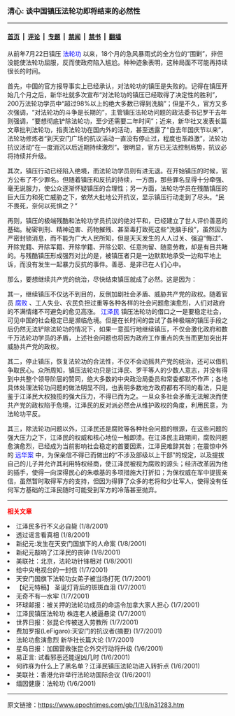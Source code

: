 ### 清心: 谈中国镇压法轮功即将结束的必然性

---

#### [首页](../../../..?n31283) &nbsp;|&nbsp; [评论](../../../../../epoch-comment?n31283) &nbsp;|&nbsp; [专题](../../../../../epoch-special?n31283) &nbsp;|&nbsp; [禁闻](../../../../../epoch-news?n31283) &nbsp;|&nbsp; [禁书](../../../../../books?n31283) &nbsp;|&nbsp; [翻墙](https://github.com/gfw-breaker/nogfw/blob/master/README.md?n31283)


<div class="post_content" id="artbody" itemprop="articleBody">
 <!-- article content begin -->
 <p>
  从前年7月22日镇压
  <ok href="http://falundafa.org">
   <font color="blue">
    <ok href="http://falundafa.org">
     <font color="blue">
      法轮功
     </font>
    </ok>
   </font>
  </ok>
  以来，18个月的急风暴雨式的全方位的“围剿”，非但没能使法轮功屈服，反而使政府陷入尴尬。种种迹象表明，这种局面不可能再持续很长的时间。
 </p>
 <p>
  首先，中国的官方报导事实上已经承认，对法轮功的镇压是失败的。记得在镇压开始几个月之后，新华社就多次宣布“对法轮功的镇压已经取得了决定性的胜利”，200万法轮功学员中“超过98%以上的绝大多数已得到洗脑”；但是不久，官方又多次强调，“对法轮功的斗争是长期的”，主管镇压法轮功问题的政法委书记罗干去年则强调，“要想彻底铲除法轮功，至少还需要二年时间”；近来，新华社又发表长篇文章批判法轮功，指责法轮功在国内外的活动，甚至透露了“自去年国庆节以来”，法轮功修炼者“到天安门广场的抗议活动一直没有停止过，程度也渐趋激”，法轮功抗议活动“在一度消沉以后近期持续激烈”。很明显，官方已无法控制局势，抗议必将持续并升级。
 </p>
 <p>
  其次，镇压行动已经陷入绝境，而法轮功学员则有进无退。在开始镇压的时候，官方公布了不少罪名。但随着镇压和反抗的持续，一方面，那些罪名显得十分牵强、毫无说服力，使公众逐渐怀疑镇压的合理性；另一方面，法轮功学员在残酷镇压的巨大压力和死亡威胁之下，依然大批地公开抗议，显示镇压行动走到了尽头。“民不畏死，奈何以死惧之？”
 </p>
 <p>
  再则，镇压的极端残酷和法轮功学员抗议的绝对平和，已经建立了世人评价善恶的基础。秘密判刑、精神迫害、药物摧残、甚至毒打致死这些“洗脑手段”，虽然因为严密封锁消息，而不能为广大人民所知，但是天天发生的人人过关、强迫“悔过”、开除党籍、开除军籍、开除学籍、开除公职、任意拘留、随意劳教，却是有目共睹的。与残酷镇压形成强烈对比的是，被镇压者只是一边默默地承受一边和平地上诉，而没有发生一起暴力反抗的事件。善恶、是非已在人们心中。
 </p>
 <p>
  那么，要想继续共产党的统治，尽快结束镇压就成了必然。这是因为：
 </p>
 <p>
  其一，继续镇压不仅达不到目的，反倒加剧社会矛盾、威胁共产党的政权。随着官员
  <ok href="http://www.dajiyuan.com/news/epochnews/news/Focus.asp?Focus_ID=315">
   <font color="blue">
    <ok href="http://www.dajiyuan.com/news/epochnews/news/Focus.asp?Focus_ID=315">
     <font color="blue">
      腐败
     </font>
    </ok>
   </font>
  </ok>
  、工人失业、农民负担过重等各种各样的社会问题愈演愈烈，人们对政府的不满情绪不可避免的愈见高涨。
  <ok href="http://www1.epochtimes.com/news/epochnews/news/Focus.asp?Focus_ID=801">
   <font color="blue">
    <ok href="http://www1.epochtimes.com/news/epochnews/news/Focus.asp?Focus_ID=801">
     <font color="blue">
      江泽民
     </font>
    </ok>
   </font>
  </ok>
  镇压法轮功的借口之一是要稳定社会，可见中国的社会稳定已是濒临危境。但是在长时间的尝试了各种极端的镇压手段之后仍然无法铲除法轮功的情况下，如果一意孤行地继续镇压，不仅会激化政府和数千万法轮功学员的矛盾，上述社会问题也将因为政府工作重点的失当而更加突出并威胁共产党的政权。
 </p>
 <p>
  其二，停止镇压，恢复法轮功的合法性，不仅不会动摇共产党的统治，还可以借机争取民心。众所周知，镇压法轮功只是江泽民、罗干等人的少数人意志，并没有得到中共整个领导阶层的赞同，绝大多数的中央政治局委员和常委都默不作声；各地具体处理法轮功问题的做法明显不同，也表明多数地方政府都有不同的看法，只是鉴于江泽民大权独揽的强大压力，不得已而为之。一旦众多社会矛盾无法解决而使共产党的政权陷于危境，江泽民的反对派必然会从维护政权的角度，利用民意，为法轮功平反。
 </p>
 <p>
  其三，除法轮功问题以外，江泽民还是腐败等各种社会问题的根源，在这些问题的强大压力之下，江泽民的权威和核心地位一触即溃。在江泽民主政期间，腐败问题愈演愈烈，已经成为当前影响社会稳定的首要因素，江泽民难辞其咎；在震惊中外的
  <ok href="http://www3.epochtimes.com/news/epochnews/news/Focus.asp?Focus_ID=226">
   <font color="blue">
    <ok href="http://www3.epochtimes.com/news/epochnews/news/Focus.asp?Focus_ID=226">
     <font color="blue">
      远华案
     </font>
    </ok>
   </font>
  </ok>
  中，为保亲信不得已而做出的“不涉及部级以上干部”的规定，以及提拔自己的儿子并允许其利用特权经商，使江泽民被视为腐败的源头；经济改革因为他的插手，使得一向深得民心的朱噷基的多项措施大打折扣；为保权威在军中提拔亲信，虽然暂时取得军方的支持，但因为得罪了众多的老将和少壮军人，使得没有任何军方基础的江泽民随时可能受到军方的冷落甚至抛弃。
 </p>
 <hr/>
 <p>
  <b>
   <font color="red">
    相关文章
   </font>
  </b>
  <br/>
 </p>
 <li>
  <ok href="http://epochtimes.com/news/epochnews/newscontent.asp?ID=30980" target="_blank">
   江泽民多行不义必自毙
  </ok>
  (1/8/2001)
  <li>
   <ok href="http://epochtimes.com/news/epochnews/newscontent.asp?ID=30976" target="_blank">
    透过谣言看真相
   </ok>
   (1/8/2001)
   <li>
    <ok href="http://epochtimes.com/news/epochnews/newscontent.asp?ID=30962" target="_blank">
     新纪元:发生在天安门国旗下的人命案
    </ok>
    (1/8/2001)
    <li>
     <ok href="http://epochtimes.com/news/epochnews/newscontent.asp?ID=31124" target="_blank">
      新纪元敲响了江泽民的丧钟
     </ok>
     (1/8/2001)
     <li>
      <ok href="http://epochtimes.com/news/epochnews/newscontent.asp?ID=31121" target="_blank">
       美联社：北京，法轮功针锋相对
      </ok>
      (1/8/2001)
      <li>
       <ok href="http://epochtimes.com/news/epochnews/newscontent.asp?ID=30846" target="_blank">
        给中央电视台的一封信
       </ok>
       (1/7/2001)
       <li>
        <ok href="http://epochtimes.com/news/epochnews/newscontent.asp?ID=30753" target="_blank">
         天安门国旗下法轮功女弟子被当场打死
        </ok>
        (1/7/2001)
        <li>
         <ok href="http://epochtimes.com/news/epochnews/newscontent.asp?ID=30741" target="_blank">
          【纪元特稿】  圣诞灯背后的斑斑血泪
         </ok>
         (1/7/2001)
         <li>
          <ok href="http://epochtimes.com/news/epochnews/newscontent.asp?ID=30675" target="_blank">
           无奇不有—水牢
          </ok>
          (1/7/2001)
          <li>
           <ok href="http://epochtimes.com/news/epochnews/newscontent.asp?ID=30635" target="_blank">
            环球邮报：被关押的法轮功成员的命运令加拿大家人担心
           </ok>
           (1/7/2001)
           <li>
            <ok href="http://epochtimes.com/news/epochnews/newscontent.asp?ID=30664" target="_blank">
             江泽民镇压法轮功 株连老人被逼悬梁
            </ok>
            (1/7/2001)
            <li>
             <ok href="http://epochtimes.com/news/epochnews/newscontent.asp?ID=30622" target="_blank">
              世界日报：张昆仑传被送入劳教所
             </ok>
             (1/7/2001)
             <li>
              <ok href="http://epochtimes.com/news/epochnews/newscontent.asp?ID=30643" target="_blank">
               费加罗报(LeFigaro):天安门的抗议者(摘要)
              </ok>
              (1/7/2001)
              <li>
               <ok href="http://epochtimes.com/news/epochnews/newscontent.asp?ID=30598" target="_blank">
                法轮功愈演愈烈 新华社长篇大论
               </ok>
               (1/7/2001)
               <li>
                <ok href="http://epochtimes.com/news/epochnews/newscontent.asp?ID=30497" target="_blank">
                 星岛日报：加国营救张昆仑外交行动将升级
                </ok>
                (1/6/2001)
                <li>
                 <ok href="http://epochtimes.com/news/epochnews/newscontent.asp?ID=30397" target="_blank">
                  易正言: 试看邪恶还能逞凶几时
                 </ok>
                 (1/6/2001)
                 <li>
                  <ok href="http://epochtimes.com/news/epochnews/newscontent.asp?ID=30358" target="_blank">
                   何祚庥为什么上了黑名单？江泽民镇压法轮功进入转折点
                  </ok>
                  (1/6/2001)
                  <li>
                   <ok href="http://epochtimes.com/news/epochnews/newscontent.asp?ID=30322" target="_blank">
                    美联社：香港允许举行法轮功国际会议
                   </ok>
                   (1/6/2001)
                   <li>
                    <ok href="http://epochtimes.com/news/epochnews/newscontent.asp?ID=30137" target="_blank">
                     缅因健康：法轮功
                    </ok>
                    (1/6/2001)
                    <br/>
                    <!-- article content end -->
                    <div id="below_article_ad">
                    </div>
                   </li>
                  </li>
                 </li>
                </li>
               </li>
              </li>
             </li>
            </li>
           </li>
          </li>
         </li>
        </li>
       </li>
      </li>
     </li>
    </li>
   </li>
  </li>
 </li>
</div>


---

原文链接：https://www.epochtimes.com/gb/1/1/8/n31283.htm